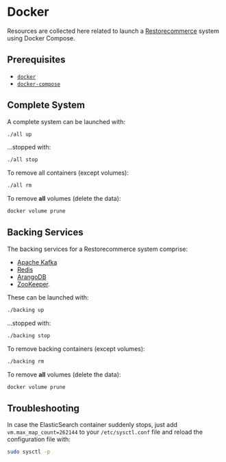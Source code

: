 # Docker

Resources are collected here related to launch a
[Restorecommerce](https://github.com/restorecommerce) system using
Docker Compose.

## Prerequisites

- [`docker`](https://docs.docker.com/)
- [`docker-compose`](https://docs.docker.com/compose/)

## Complete System

A complete system can be launched with:

```sh
./all up
```

...stopped with:

```sh
./all stop
```

To remove all containers (except volumes):

```sh
./all rm
```

To remove **all** volumes (delete the data):

```sh
docker volume prune
```

## Backing Services

The backing services for a Restorecommerce system comprise:

- [Apache Kafka](https://kafka.apache.org/)
- [Redis](https://redis.io/)
- [ArangoDB](https://www.arangodb.com/)
- [ZooKeeper](https://zookeeper.apache.org/).

These can be launched with:

```sh
./backing up
```

...stopped with:

```sh
./backing stop
```

To remove backing containers (except volumes):

```sh
./backing rm
```

To remove **all** volumes (delete the data):

```sh
docker volume prune
```

## Troubleshooting

In case the ElasticSearch container suddenly stops, just add `vm.max_map_count=262144` to your
`/etc/sysctl.conf` file and reload the configuration file with:

```sh
sudo sysctl -p
```
